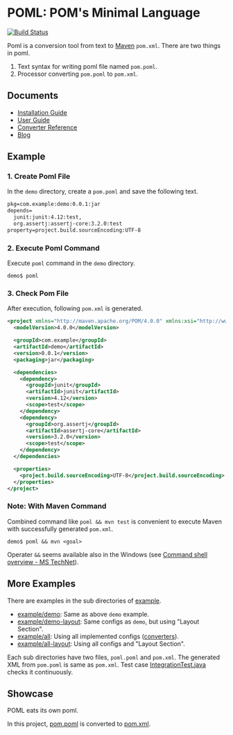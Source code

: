 # POML: POM's Minimal Language
[![Build Status](https://travis-ci.org/mamorum/poml.svg?branch=master)](https://travis-ci.org/mamorum/poml)

Poml is a conversion tool from text to [Maven](https://maven.apache.org/) `pom.xml`. There are two things in poml.

1. Text syntax for writing poml file named `pom.poml`.
2. Processor converting `pom.poml` to `pom.xml`.


## Documents
- [Installation Guide](doc/installation-guide.md)
- [User Guide](doc/user-guide.md)
- [Converter Reference](https://github.com/mamorum/poml/wiki)
- [Blog](http://java-poml.tumblr.com/)


## Example
### 1. Create Poml File
In the `demo` directory, create a `pom.poml` and save the following text.

```txt
pkg=com.example:demo:0.0.1:jar
depends=
  junit:junit:4.12:test,
  org.assertj:assertj-core:3.2.0:test
property=project.build.sourceEncoding:UTF-8
```


### 2. Execute Poml Command
Execute `poml` command in the `demo` directory.

```
demo$ poml
```

### 3. Check Pom File
After execution, following `pom.xml` is generated.

```xml
<project xmlns="http://maven.apache.org/POM/4.0.0" xmlns:xsi="http://www.w3.org/2001/XMLSchema-instance" xsi:schemaLocation="http://maven.apache.org/POM/4.0.0 http://maven.apache.org/xsd/maven-4.0.0.xsd">
  <modelVersion>4.0.0</modelVersion>

  <groupId>com.example</groupId>
  <artifactId>demo</artifactId>
  <version>0.0.1</version>
  <packaging>jar</packaging>

  <dependencies>
    <dependency>
      <groupId>junit</groupId>
      <artifactId>junit</artifactId>
      <version>4.12</version>
      <scope>test</scope>
    </dependency>
    <dependency>
      <groupId>org.assertj</groupId>
      <artifactId>assertj-core</artifactId>
      <version>3.2.0</version>
      <scope>test</scope>
    </dependency>
  </dependencies>

  <properties>
    <project.build.sourceEncoding>UTF-8</project.build.sourceEncoding>
  </properties>
</project>
```

### Note: With Maven Command
Combined command like `poml && mvn test` is convenient to execute Maven with successfully generated `pom.xml`. 

```
demo$ poml && mvn <goal>
```

Operater `&&` seems available also in the Windows (see [Command shell overview - MS TechNet](https://technet.microsoft.com/en-us/library/bb490954.aspx)).


## More Examples
There are examples in the sub directories of [example](example).

- [example/demo](example/demo): Same as above `demo` example.
- [example/demo-layout](example/demo-layout): Same configs as `demo`, but using "Layout Section".
- [example/all](example/all): Using all implemented configs ([converters](https://github.com/mamorum/poml/wiki)).
- [example/all-layout](example/all-layout): Using all configs and "Layout Section".

Each sub directories have two files, `poml.poml` and `pom.xml`. The generated XML from `pom.poml` is same as `pom.xml`. Test case [IntegrationTest.java](src/test/java/it/IntegrationTest.java) checks it continuously.


## Showcase
POML eats its own poml.

In this project, [pom.poml](pom.poml) is converted to [pom.xml](pom.xml).
